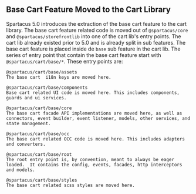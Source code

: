 ## Base Cart Feature Moved to the Cart Library

Spartacus 5.0 introduces the extraction of the base cart feature to the cart library.  The base cart feature related code is moved out of `@spartacus/core` and `@spartacus/storefrontlib` into one of the cart lib's entry points.  The cart lib already existed prior to 5.0 and is already split in sub features.  The base cart feature is placed inside de `base` sub feature in the cart lib.  The series of entry point that contain the base cart feature start with `@spartacus/cart/base/*`.  These entry points are:

```
@spartacus/cart/base/assets 
The base cart  i18n keys are moved here.

@spartacus/cart/base/components
Base cart related UI code is moved here. This includes components, guards and ui services.

@spartacus/cart/base/core
The base cart facade API implementations are moved here, as well as connectors, event builder, event listener, models, other services, and state management.

@spartacus/cart/base/occ
The base cart related OCC code is moved here. This includes adapters and converters.

@spartacus/cart/base/root
The root entry point is, by convention, meant to always be eager loaded.  It contains the config, events, facades, http interceptors and models.

@spartacus/cart/base/styles
The base cart related scss styles are moved here.
```

